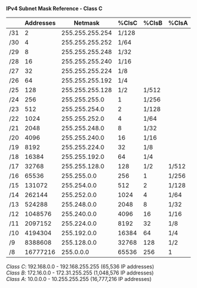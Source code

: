 **IPv4 Subnet Mask Reference - Class C**  

|   |Addresses|    Netmask      |%ClsC|%ClsB|%ClsA|
|---|---------|-----------------|-----|-----|-----|
|/31|	2				|255.255.255.254	|1/128|     |     |
|/30|	4				|255.255.255.252	|1/64	|     |     |
|/29|	8				|255.255.255.248	|1/32	|     |     |
|/28|	16			|255.255.255.240	|1/16	|     |     |
|/27|	32			|255.255.255.224	|1/8	|     |     |
|/26|	64			|255.255.255.192	|1/4	|     |     |
|/25|	128			|255.255.255.128	|1/2	|1/512|     |
|/24|	256			|255.255.255.0		|1		|1/256|     |
|/23|	512			|255.255.254.0		|2		|1/128|     |
|/22|	1024		|255.255.252.0		|4		|1/64 |     |
|/21|	2048		|255.255.248.0		|8		|1/32 |     |
|/20|	4096		|255.255.240.0		|16		|1/16 |     |
|/19|	8192		|255.255.224.0		|32		|1/8  |     |
|/18|	16384		|255.255.192.0		|64		|1/4  |     |
|/17|	32768		|255.255.128.0		|128	|1/2  |1/512|
|/16|	65536		|255.255.0.0			|256	|1    |1/256|
|/15|	131072	|255.254.0.0			|512	|2    |1/128|
|/14|	262144	|255.252.0.0			|1024	|4    |1/64 |
|/13|	524288	|255.248.0.0			|2048	|8    |1/32 |
|/12|	1048576	|255.240.0.0			|4096	|16   |1/16 |
|/11|	2097152	|255.224.0.0			|8192	|32   |1/8  |
|/10|	4194304	|255.192.0.0			|16384|64   |1/4  |
|/9 | 8388608	|255.128.0.0			|32768|128  |1/2  |
|/8	| 16777216|255.0.0.0				|65536|256  |1    |


*Class C*: 192.168.0.0 - 192.168.255.255 (65,536 IP addresses)  
*Class B*: 172.16.0.0 - 172.31.255.255 (1,048,576 IP addresses)  
*Class A*: 10.0.0.0 - 10.255.255.255 (16,777,216 IP addresses)  
